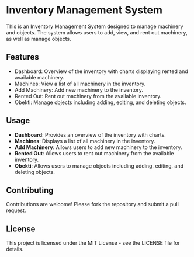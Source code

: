 # Inventory Management System

This is an Inventory Management System designed to manage machinery and objects. The system allows users to add, view, and rent out machinery, as well as manage objects.

## Features

- Dashboard: Overview of the inventory with charts displaying rented and available machinery.
- Machines: View a list of all machinery in the inventory.
- Add Machinery: Add new machinery to the inventory.
- Rented Out: Rent out machinery from the available inventory.
- Obekti: Manage objects including adding, editing, and deleting objects.


## Usage

- **Dashboard**: Provides an overview of the inventory with charts.
- **Machines**: Displays a list of all machinery in the inventory.
- **Add Machinery**: Allows users to add new machinery to the inventory.
- **Rented Out**: Allows users to rent out machinery from the available inventory.
- **Obekti**: Allows users to manage objects including adding, editing, and deleting objects.

## Contributing

Contributions are welcome! Please fork the repository and submit a pull request.

## License

This project is licensed under the MIT License - see the LICENSE file for details.
